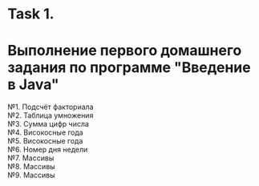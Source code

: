 # Task 1.
# Выполнение первого домашнего задания по программе "Введение в Java"
№1. Подсчёт факториала  
№2. Таблица умножения  
№3. Сумма цифр числа  
№4. Високосные года  
№5. Високосные года  
№6. Номер дня недели  
№7. Массивы  
№8. Массивы  
№9. Массивы  
